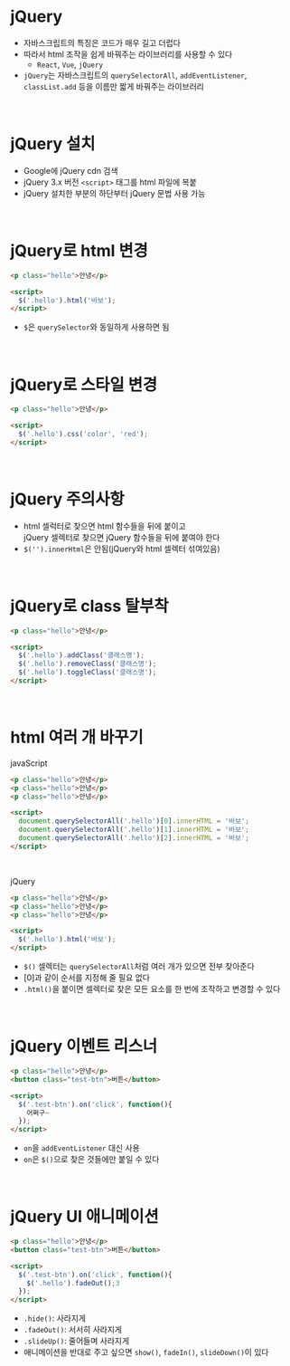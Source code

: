 # jQuery
- 자바스크립트의 특징은 코드가 매우 길고 더럽다
- 따라서 html 조작을 쉽게 바꿔주는 라이브러리를 사용할 수 있다
    - `React`, `Vue`, `jQuery`
- `jQuery`는 자바스크립트의 `querySelectorAll`, `addEventListener`, `classList.add` 등을 이름만 짧게 바꿔주는 라이브러리

<br>

# jQuery 설치
- Google에 jQuery cdn 검색
- jQuery 3.x 버전 `<script>` 태그를 html 파일에 복붙
- jQuery 설치한 부분의 하단부터 jQuery 문법 사용 가능

<br>

# jQuery로 html 변경
```html
<p class="hello">안녕</p>

<script>
  $('.hello').html('바보'); 
</script>
```
- `$`은 `querySelector`와 동일하게 사용하면 됨

<br>

# jQuery로 스타일 변경
```html
<p class="hello">안녕</p>

<script>
  $('.hello').css('color', 'red');
</script>
```

<br>

# jQuery 주의사항
- html 셀럭터로 찾으면 html 함수들을 뒤에 붙이고  
jQuery 셀렉터로 찾으면 jQuery 함수들을 뒤에 붙여야 한다
- `$('').innerHtml`은 안됨(jQuery와 html 셀렉터 섞여있음)

<br>

# jQuery로 class 탈부착
```html
<p class="hello">안녕</p>

<script>
  $('.hello').addClass('클래스명');
  $('.hello').removeClass('클래스명');
  $('.hello').toggleClass('클래스명');
</script>
```

<br>

# html 여러 개 바꾸기
javaScript
```html
<p class="hello">안녕</p>
<p class="hello">안녕</p>
<p class="hello">안녕</p>

<script>
  document.querySelectorAll('.hello')[0].innerHTML = '바보';
  document.querySelectorAll('.hello')[1].innerHTML = '바보';
  document.querySelectorAll('.hello')[2].innerHTML = '바보';
</script>
```

<br>

jQuery
```html
<p class="hello">안녕</p>
<p class="hello">안녕</p>
<p class="hello">안녕</p>

<script>
  $('.hello').html('바보');
</script>
```
- `$()` 셀렉터는 `querySelectorAll`처럼 여러 개가 있으면 전부 찾아준다
- [0]과 같이 순서를 지정해 줄 필요 없다
- `.html()`을 붙이면 셀렉터로 찾은 모든 요소를 한 번에 조작하고 변경할 수 있다

<br>

# jQuery 이벤트 리스너
```html
<p class="hello">안녕</p>
<button class="test-btn">버튼</button>

<script>
  $('.test-btn').on('click', function(){
    어쩌구~
  });
</script>
```
- `on`을 `addEventListener` 대신 사용
- `on`은 `$()`으로 찾은 것들에만 붙일 수 있다

<br>

# jQuery UI 애니메이션
```html
<p class="hello">안녕</p>
<button class="test-btn">버튼</button>

<script>
  $('.test-btn').on('click', function(){
    $('.hello').fadeOut();3
  });
</script>
```
- `.hide()`: 사라지게
- `.fadeOut()`: 서서히 사라지게
- `.slideUp()`: 줄어들며 사라지게
- 애니메이션을 반대로 주고 싶으면 `show()`, `fadeIn()`, `slideDown()`이 있다
